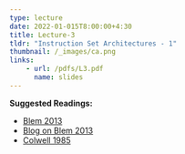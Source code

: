 ```yaml
---
type: lecture
date: 2022-01-015T8:00:00+4:30
title: Lecture-3
tldr: "Instruction Set Architectures - 1"
thumbnail: /_images/ca.png
links: 
    - url: /pdfs/L3.pdf
      name: slides
---
```

**Suggested Readings:**

- [Blem 2013](https://dipsankarb.github.io/wi22-csl7070/pdfs/blem13.pdf)
- [Blog on Blem 2013](https://parvmor.github.io/2019/04/08/risc-vs-cisc/)
- [Colwell 1985](https://dipsankarb.github.io/wi22-csl7070/pdfs/colwell85.pdf)
